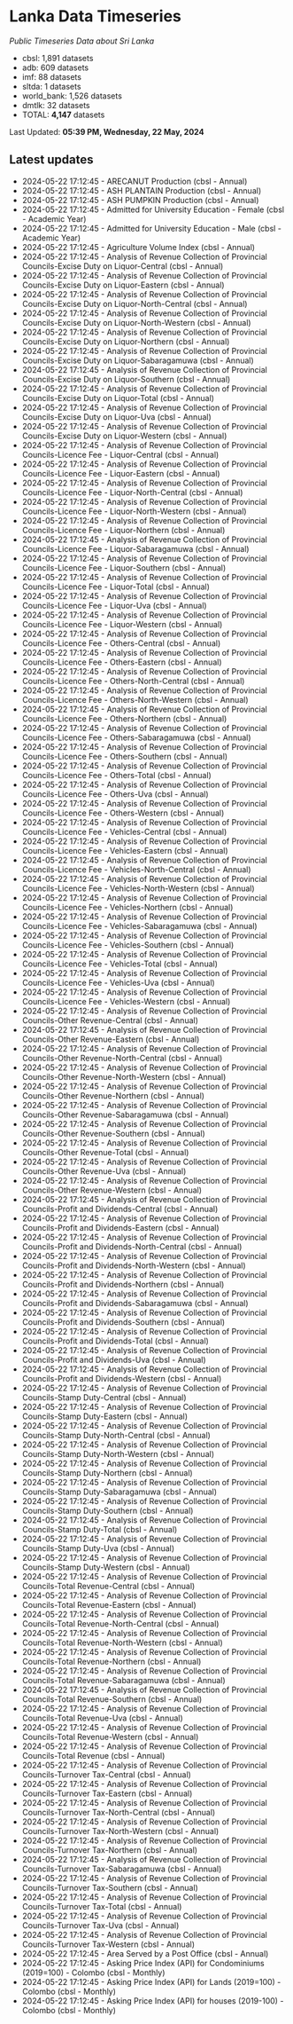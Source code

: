 # Lanka Data Timeseries
*Public Timeseries Data about Sri Lanka*

* cbsl: 1,891 datasets
* adb: 609 datasets
* imf: 88 datasets
* sltda: 1 datasets
* world_bank: 1,526 datasets
* dmtlk: 32 datasets
* TOTAL: **4,147** datasets

Last Updated: **05:39 PM, Wednesday, 22 May, 2024**

## Latest updates

* 2024-05-22 17:12:45 - ARECANUT Production (cbsl - Annual)
* 2024-05-22 17:12:45 - ASH PLANTAIN Production (cbsl - Annual)
* 2024-05-22 17:12:45 - ASH PUMPKIN Production (cbsl - Annual)
* 2024-05-22 17:12:45 - Admitted for University Education - Female (cbsl - Academic Year)
* 2024-05-22 17:12:45 - Admitted for University Education - Male (cbsl - Academic Year)
* 2024-05-22 17:12:45 - Agriculture Volume Index (cbsl - Annual)
* 2024-05-22 17:12:45 - Analysis of Revenue Collection of Provincial Councils-Excise Duty on Liquor-Central (cbsl - Annual)
* 2024-05-22 17:12:45 - Analysis of Revenue Collection of Provincial Councils-Excise Duty on Liquor-Eastern (cbsl - Annual)
* 2024-05-22 17:12:45 - Analysis of Revenue Collection of Provincial Councils-Excise Duty on Liquor-North-Central (cbsl - Annual)
* 2024-05-22 17:12:45 - Analysis of Revenue Collection of Provincial Councils-Excise Duty on Liquor-North-Western (cbsl - Annual)
* 2024-05-22 17:12:45 - Analysis of Revenue Collection of Provincial Councils-Excise Duty on Liquor-Northern (cbsl - Annual)
* 2024-05-22 17:12:45 - Analysis of Revenue Collection of Provincial Councils-Excise Duty on Liquor-Sabaragamuwa (cbsl - Annual)
* 2024-05-22 17:12:45 - Analysis of Revenue Collection of Provincial Councils-Excise Duty on Liquor-Southern (cbsl - Annual)
* 2024-05-22 17:12:45 - Analysis of Revenue Collection of Provincial Councils-Excise Duty on Liquor-Total (cbsl - Annual)
* 2024-05-22 17:12:45 - Analysis of Revenue Collection of Provincial Councils-Excise Duty on Liquor-Uva (cbsl - Annual)
* 2024-05-22 17:12:45 - Analysis of Revenue Collection of Provincial Councils-Excise Duty on Liquor-Western (cbsl - Annual)
* 2024-05-22 17:12:45 - Analysis of Revenue Collection of Provincial Councils-Licence Fee - Liquor-Central (cbsl - Annual)
* 2024-05-22 17:12:45 - Analysis of Revenue Collection of Provincial Councils-Licence Fee - Liquor-Eastern (cbsl - Annual)
* 2024-05-22 17:12:45 - Analysis of Revenue Collection of Provincial Councils-Licence Fee - Liquor-North-Central (cbsl - Annual)
* 2024-05-22 17:12:45 - Analysis of Revenue Collection of Provincial Councils-Licence Fee - Liquor-North-Western (cbsl - Annual)
* 2024-05-22 17:12:45 - Analysis of Revenue Collection of Provincial Councils-Licence Fee - Liquor-Northern (cbsl - Annual)
* 2024-05-22 17:12:45 - Analysis of Revenue Collection of Provincial Councils-Licence Fee - Liquor-Sabaragamuwa (cbsl - Annual)
* 2024-05-22 17:12:45 - Analysis of Revenue Collection of Provincial Councils-Licence Fee - Liquor-Southern (cbsl - Annual)
* 2024-05-22 17:12:45 - Analysis of Revenue Collection of Provincial Councils-Licence Fee - Liquor-Total (cbsl - Annual)
* 2024-05-22 17:12:45 - Analysis of Revenue Collection of Provincial Councils-Licence Fee - Liquor-Uva (cbsl - Annual)
* 2024-05-22 17:12:45 - Analysis of Revenue Collection of Provincial Councils-Licence Fee - Liquor-Western (cbsl - Annual)
* 2024-05-22 17:12:45 - Analysis of Revenue Collection of Provincial Councils-Licence Fee - Others-Central (cbsl - Annual)
* 2024-05-22 17:12:45 - Analysis of Revenue Collection of Provincial Councils-Licence Fee - Others-Eastern (cbsl - Annual)
* 2024-05-22 17:12:45 - Analysis of Revenue Collection of Provincial Councils-Licence Fee - Others-North-Central (cbsl - Annual)
* 2024-05-22 17:12:45 - Analysis of Revenue Collection of Provincial Councils-Licence Fee - Others-North-Western (cbsl - Annual)
* 2024-05-22 17:12:45 - Analysis of Revenue Collection of Provincial Councils-Licence Fee - Others-Northern (cbsl - Annual)
* 2024-05-22 17:12:45 - Analysis of Revenue Collection of Provincial Councils-Licence Fee - Others-Sabaragamuwa (cbsl - Annual)
* 2024-05-22 17:12:45 - Analysis of Revenue Collection of Provincial Councils-Licence Fee - Others-Southern (cbsl - Annual)
* 2024-05-22 17:12:45 - Analysis of Revenue Collection of Provincial Councils-Licence Fee - Others-Total (cbsl - Annual)
* 2024-05-22 17:12:45 - Analysis of Revenue Collection of Provincial Councils-Licence Fee - Others-Uva (cbsl - Annual)
* 2024-05-22 17:12:45 - Analysis of Revenue Collection of Provincial Councils-Licence Fee - Others-Western (cbsl - Annual)
* 2024-05-22 17:12:45 - Analysis of Revenue Collection of Provincial Councils-Licence Fee - Vehicles-Central (cbsl - Annual)
* 2024-05-22 17:12:45 - Analysis of Revenue Collection of Provincial Councils-Licence Fee - Vehicles-Eastern (cbsl - Annual)
* 2024-05-22 17:12:45 - Analysis of Revenue Collection of Provincial Councils-Licence Fee - Vehicles-North-Central (cbsl - Annual)
* 2024-05-22 17:12:45 - Analysis of Revenue Collection of Provincial Councils-Licence Fee - Vehicles-North-Western (cbsl - Annual)
* 2024-05-22 17:12:45 - Analysis of Revenue Collection of Provincial Councils-Licence Fee - Vehicles-Northern (cbsl - Annual)
* 2024-05-22 17:12:45 - Analysis of Revenue Collection of Provincial Councils-Licence Fee - Vehicles-Sabaragamuwa (cbsl - Annual)
* 2024-05-22 17:12:45 - Analysis of Revenue Collection of Provincial Councils-Licence Fee - Vehicles-Southern (cbsl - Annual)
* 2024-05-22 17:12:45 - Analysis of Revenue Collection of Provincial Councils-Licence Fee - Vehicles-Total (cbsl - Annual)
* 2024-05-22 17:12:45 - Analysis of Revenue Collection of Provincial Councils-Licence Fee - Vehicles-Uva (cbsl - Annual)
* 2024-05-22 17:12:45 - Analysis of Revenue Collection of Provincial Councils-Licence Fee - Vehicles-Western (cbsl - Annual)
* 2024-05-22 17:12:45 - Analysis of Revenue Collection of Provincial Councils-Other Revenue-Central (cbsl - Annual)
* 2024-05-22 17:12:45 - Analysis of Revenue Collection of Provincial Councils-Other Revenue-Eastern (cbsl - Annual)
* 2024-05-22 17:12:45 - Analysis of Revenue Collection of Provincial Councils-Other Revenue-North-Central (cbsl - Annual)
* 2024-05-22 17:12:45 - Analysis of Revenue Collection of Provincial Councils-Other Revenue-North-Western (cbsl - Annual)
* 2024-05-22 17:12:45 - Analysis of Revenue Collection of Provincial Councils-Other Revenue-Northern (cbsl - Annual)
* 2024-05-22 17:12:45 - Analysis of Revenue Collection of Provincial Councils-Other Revenue-Sabaragamuwa (cbsl - Annual)
* 2024-05-22 17:12:45 - Analysis of Revenue Collection of Provincial Councils-Other Revenue-Southern (cbsl - Annual)
* 2024-05-22 17:12:45 - Analysis of Revenue Collection of Provincial Councils-Other Revenue-Total (cbsl - Annual)
* 2024-05-22 17:12:45 - Analysis of Revenue Collection of Provincial Councils-Other Revenue-Uva (cbsl - Annual)
* 2024-05-22 17:12:45 - Analysis of Revenue Collection of Provincial Councils-Other Revenue-Western (cbsl - Annual)
* 2024-05-22 17:12:45 - Analysis of Revenue Collection of Provincial Councils-Profit and Dividends-Central (cbsl - Annual)
* 2024-05-22 17:12:45 - Analysis of Revenue Collection of Provincial Councils-Profit and Dividends-Eastern (cbsl - Annual)
* 2024-05-22 17:12:45 - Analysis of Revenue Collection of Provincial Councils-Profit and Dividends-North-Central (cbsl - Annual)
* 2024-05-22 17:12:45 - Analysis of Revenue Collection of Provincial Councils-Profit and Dividends-North-Western (cbsl - Annual)
* 2024-05-22 17:12:45 - Analysis of Revenue Collection of Provincial Councils-Profit and Dividends-Northern (cbsl - Annual)
* 2024-05-22 17:12:45 - Analysis of Revenue Collection of Provincial Councils-Profit and Dividends-Sabaragamuwa (cbsl - Annual)
* 2024-05-22 17:12:45 - Analysis of Revenue Collection of Provincial Councils-Profit and Dividends-Southern (cbsl - Annual)
* 2024-05-22 17:12:45 - Analysis of Revenue Collection of Provincial Councils-Profit and Dividends-Total (cbsl - Annual)
* 2024-05-22 17:12:45 - Analysis of Revenue Collection of Provincial Councils-Profit and Dividends-Uva (cbsl - Annual)
* 2024-05-22 17:12:45 - Analysis of Revenue Collection of Provincial Councils-Profit and Dividends-Western (cbsl - Annual)
* 2024-05-22 17:12:45 - Analysis of Revenue Collection of Provincial Councils-Stamp Duty-Central (cbsl - Annual)
* 2024-05-22 17:12:45 - Analysis of Revenue Collection of Provincial Councils-Stamp Duty-Eastern (cbsl - Annual)
* 2024-05-22 17:12:45 - Analysis of Revenue Collection of Provincial Councils-Stamp Duty-North-Central (cbsl - Annual)
* 2024-05-22 17:12:45 - Analysis of Revenue Collection of Provincial Councils-Stamp Duty-North-Western (cbsl - Annual)
* 2024-05-22 17:12:45 - Analysis of Revenue Collection of Provincial Councils-Stamp Duty-Northern (cbsl - Annual)
* 2024-05-22 17:12:45 - Analysis of Revenue Collection of Provincial Councils-Stamp Duty-Sabaragamuwa (cbsl - Annual)
* 2024-05-22 17:12:45 - Analysis of Revenue Collection of Provincial Councils-Stamp Duty-Southern (cbsl - Annual)
* 2024-05-22 17:12:45 - Analysis of Revenue Collection of Provincial Councils-Stamp Duty-Total (cbsl - Annual)
* 2024-05-22 17:12:45 - Analysis of Revenue Collection of Provincial Councils-Stamp Duty-Uva (cbsl - Annual)
* 2024-05-22 17:12:45 - Analysis of Revenue Collection of Provincial Councils-Stamp Duty-Western (cbsl - Annual)
* 2024-05-22 17:12:45 - Analysis of Revenue Collection of Provincial Councils-Total Revenue-Central (cbsl - Annual)
* 2024-05-22 17:12:45 - Analysis of Revenue Collection of Provincial Councils-Total Revenue-Eastern (cbsl - Annual)
* 2024-05-22 17:12:45 - Analysis of Revenue Collection of Provincial Councils-Total Revenue-North-Central (cbsl - Annual)
* 2024-05-22 17:12:45 - Analysis of Revenue Collection of Provincial Councils-Total Revenue-North-Western (cbsl - Annual)
* 2024-05-22 17:12:45 - Analysis of Revenue Collection of Provincial Councils-Total Revenue-Northern (cbsl - Annual)
* 2024-05-22 17:12:45 - Analysis of Revenue Collection of Provincial Councils-Total Revenue-Sabaragamuwa (cbsl - Annual)
* 2024-05-22 17:12:45 - Analysis of Revenue Collection of Provincial Councils-Total Revenue-Southern (cbsl - Annual)
* 2024-05-22 17:12:45 - Analysis of Revenue Collection of Provincial Councils-Total Revenue-Uva (cbsl - Annual)
* 2024-05-22 17:12:45 - Analysis of Revenue Collection of Provincial Councils-Total Revenue-Western (cbsl - Annual)
* 2024-05-22 17:12:45 - Analysis of Revenue Collection of Provincial Councils-Total Revenue (cbsl - Annual)
* 2024-05-22 17:12:45 - Analysis of Revenue Collection of Provincial Councils-Turnover Tax-Central (cbsl - Annual)
* 2024-05-22 17:12:45 - Analysis of Revenue Collection of Provincial Councils-Turnover Tax-Eastern (cbsl - Annual)
* 2024-05-22 17:12:45 - Analysis of Revenue Collection of Provincial Councils-Turnover Tax-North-Central (cbsl - Annual)
* 2024-05-22 17:12:45 - Analysis of Revenue Collection of Provincial Councils-Turnover Tax-North-Western (cbsl - Annual)
* 2024-05-22 17:12:45 - Analysis of Revenue Collection of Provincial Councils-Turnover Tax-Northern (cbsl - Annual)
* 2024-05-22 17:12:45 - Analysis of Revenue Collection of Provincial Councils-Turnover Tax-Sabaragamuwa (cbsl - Annual)
* 2024-05-22 17:12:45 - Analysis of Revenue Collection of Provincial Councils-Turnover Tax-Southern (cbsl - Annual)
* 2024-05-22 17:12:45 - Analysis of Revenue Collection of Provincial Councils-Turnover Tax-Total (cbsl - Annual)
* 2024-05-22 17:12:45 - Analysis of Revenue Collection of Provincial Councils-Turnover Tax-Uva (cbsl - Annual)
* 2024-05-22 17:12:45 - Analysis of Revenue Collection of Provincial Councils-Turnover Tax-Western (cbsl - Annual)
* 2024-05-22 17:12:45 - Area Served by a Post Office (cbsl - Annual)
* 2024-05-22 17:12:45 - Asking Price Index (API) for Condominiums (2019=100) - Colombo (cbsl - Monthly)
* 2024-05-22 17:12:45 - Asking Price Index (API) for Lands (2019=100) - Colombo (cbsl - Monthly)
* 2024-05-22 17:12:45 - Asking Price Index (API) for houses (2019-100) - Colombo (cbsl - Monthly)
